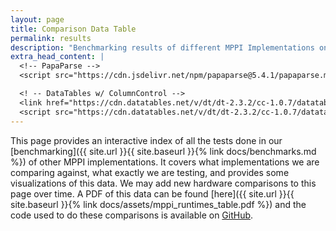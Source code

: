 ```yaml
---
layout: page
title: Comparison Data Table
permalink: results
description: "Benchmarking results of different MPPI Implementations on various hardware"
extra_head_content: |
  <!-- PapaParse -->
  <script src="https://cdn.jsdelivr.net/npm/papaparse@5.4.1/papaparse.min.js"></script>

  <! -- DataTables w/ ColumnControl -->
  <link href="https://cdn.datatables.net/v/dt/dt-2.3.2/cc-1.0.7/datatables.min.css" rel="stylesheet" integrity="sha384-Cj3XOJTsHbH8wLMuiur9hBHE6VbFJ8lUnGGhQELFs136YAqA3kG8Ljowyz51xPUf" crossorigin="anonymous">
  <script src="https://cdn.datatables.net/v/dt/dt-2.3.2/cc-1.0.7/datatables.min.js" integrity="sha384-uoZRKlUQlPstYKkxPTk3T53KCmifX/+WjwqqN9Q9MMHW1vgL12W9FrIiP/28HpWQ" crossorigin="anonymous"></script>
---
```

This page provides an interactive index of all the tests done in our [benchmarking]({{ site.url }}{{ site.baseurl }}{% link docs/benchmarks.md %}) of other MPPI implementations.
It covers what implementations we are comparing against, what exactly we are testing, and provides some visualizations of this data.
We may add new hardware comparisons to this page over time.
A PDF of this data can be found [here]({{ site.url }}{{ site.baseurl }}{% link docs/assets/mppi_runtimes_table.pdf %}) and the code used to do these comparisons is available on [GitHub](https://github.com/ACDSLab/MPPI_Paper_Example_Code).

<table id="csv-table" class="display" style="width:100%">
  <thead></thead>
  <tbody></tbody>
</table>

<script>
  Papa.parse('{{ site.url }}{{ site.baseurl }}/assets/data/results.csv', {
    download: true,
    header: true,
    trimHeaders: true,
    complete: function(results) {
      const headers = results.meta.fields;

      const data = results.data.filter(row =>
        headers.some(field => row[field] && row[field].trim() !== '')
      );

      const tableEl = document.getElementById('csv-table');

      // Create header
      const thead = document.querySelector('#csv-table thead');
      thead.innerHTML = '<tr>' + headers.map(h => `<th>${h}</th>`).join('') + '</tr>';

      // Create body
      const tbody = document.querySelector('#csv-table tbody');
      data.forEach(row => {
        tbody.innerHTML += '<tr>' + headers.map(h => `<td>${row[h]}</td>`).join('') + '</tr>';
      });

      // Init DataTable with SearchPanes
      $('#csv-table').DataTable({
        paging: false,
        columnControl: ['order', ['searchList', 'orderAsc', 'orderDesc', 'orderRemove']],
        order: [[4, 'asc']],
        ordering: {
            indicators: false,
            handler: false
        },
        columnDefs: [
        { // Limit digits of floating point columns
          targets: [4, 5], // zero-based column index
          render: function (data, type, row) {
            const num = parseFloat(data);
            return !isNaN(num) ? num.toFixed(5) : data;
          }
        },
        { // center data in these columns
          targets: [0, 1, 3],
          className: 'dt-center',
        }
      ],
      // Center all header names
      headerCallback: function(thead, data, start, end, display) {
        $(thead).find('th').css('text-align', 'center');
      }
      });
    }
  });
</script>
